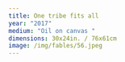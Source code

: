 ```yaml
---
title: One tribe fits all
year: "2017"
medium: "Oil on canvas "
dimensions: 30x24in. / 76x61cm
image: /img/fables/56.jpeg
---
```




